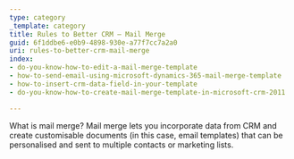 ```yaml
---
type: category
_template: category
title: Rules to Better CRM – Mail Merge
guid: 6f1ddbe6-e0b9-4898-930e-a77f7cc7a2a0
uri: rules-to-better-crm-mail-merge
index:
- do-you-know-how-to-edit-a-mail-merge-template
- how-to-send-email-using-microsoft-dynamics-365-mail-merge-template
- how-to-insert-crm-data-field-in-your-template
- do-you-know-how-to-create-mail-merge-template-in-microsoft-crm-2011

---
```


What is mail merge? Mail merge lets you incorporate data from CRM and create customisable documents (in this case, email templates) that can be personalised and sent to multiple contacts or marketing lists.
